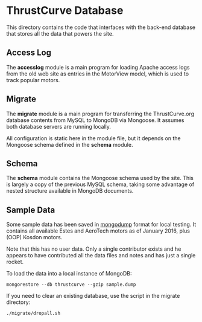 # ThrustCurve Database

This directory contains the code that interfaces with the back-end database that stores all the
data that powers the site.

## Access Log

The __accesslog__ module is a main program for loading Apache access logs from the old
web site as entries in the MotorView model, which is used to track popular motors.

## Migrate

The __migrate__ module is a main program for transferring the ThrustCurve.org
database contents from MySQL to MongoDB via Mongoose.
It assumes both database servers are running locally.

All configuration is static here in the module file, but it depends on the
Mongoose schema defined in the __schema__ module.

## Schema

The __schema__ module contains the Mongoose schema used by the site.
This is largely a copy of the previous MySQL schema, taking some advantage
of nested structure available in MongoDB documents.


## Sample Data

Some sample data has been saved in
[mongodump](https://docs.mongodb.org/manual/reference/program/mongodump/)
format for local testing.
It contains all available Estes and AeroTech motors as of January 2016, plus (OOP) Kosdon motors.

Note that this has no user data.
Only a single contributor exists and he appears to have
contributed all the data files and notes and has just a single rocket.

To load the data into a local instance of MongoDB:
```
mongorestore --db thrustcurve --gzip sample.dump
```

If you need to clear an existing database, use the script in the migrate directory:
```
./migrate/dropall.sh
```
